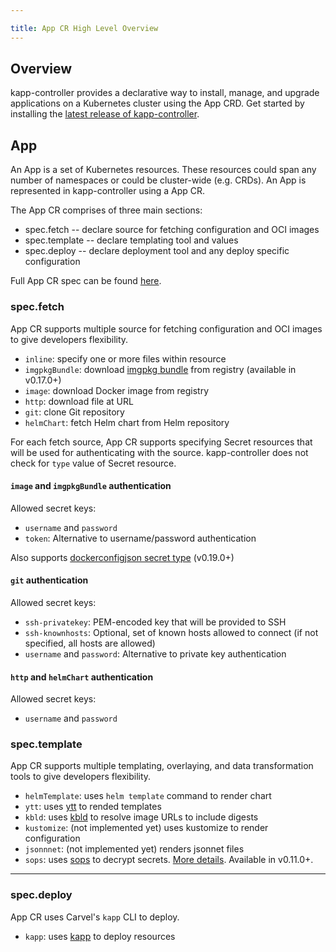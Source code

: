 ```yaml
---

title: App CR High Level Overview
---
```


## Overview
kapp-controller provides a declarative way to install, manage, and upgrade applications on a Kubernetes cluster using the App CRD. Get started by installing the [latest release of kapp-controller](install.md).

## App
An App is a set of Kubernetes resources. These resources could span any number of namespaces or could be cluster-wide (e.g. CRDs). An App is represented in kapp-controller using a App CR. 

The App CR comprises of three main sections:
- spec.fetch -- declare source for fetching configuration and OCI images
- spec.template -- declare templating tool and values
- spec.deploy -- declare deployment tool and any deploy specific configuration

Full App CR spec can be found [here](app-spec.md).

### spec.fetch

App CR supports multiple source for fetching configuration and OCI images to give developers flexibility.

- `inline`: specify one or more files within resource
- `imgpkgBundle`: download [imgpkg bundle](/imgpkg/docs/latest/resources/#bundle) from registry (available in v0.17.0+)
- `image`: download Docker image from registry
- `http`: download file at URL
- `git`: clone Git repository
- `helmChart`: fetch Helm chart from Helm repository

For each fetch source, App CR supports specifying Secret resources that will be used for authenticating with the source. kapp-controller does not check for `type` value of Secret resource.

#### `image` and `imgpkgBundle` authentication

Allowed secret keys:

- `username` and `password`
- `token`: Alternative to username/password authentication

Also supports [dockerconfigjson secret type](https://kubernetes.io/docs/concepts/configuration/secret/#docker-config-secrets) (v0.19.0+)


#### `git` authentication

Allowed secret keys:

- `ssh-privatekey`: PEM-encoded key that will be provided to SSH
- `ssh-knownhosts`: Optional, set of known hosts allowed to connect (if not specified, all hosts are allowed)
- `username` and `password`: Alternative to private key authentication

#### `http` and `helmChart` authentication

Allowed secret keys:

- `username` and `password`


### spec.template

App CR supports multiple templating, overlaying, and data transformation tools to give developers flexibility.

- `helmTemplate`: uses `helm template` command to render chart
- `ytt`: uses [ytt](/ytt) to rended templates
- `kbld`: uses [kbld](/kbld) to resolve image URLs to include digests
- `kustomize`: (not implemented yet) uses kustomize to render configuration
- `jsonnnet`: (not implemented yet) renders jsonnet files
- `sops`: uses [sops](https://github.com/mozilla/sops) to decrypt secrets. [More details](sops.md). Available in v0.11.0+.

---
### spec.deploy

App CR uses Carvel's `kapp` CLI to deploy.

- `kapp`: uses [kapp](/kapp) to deploy resources
